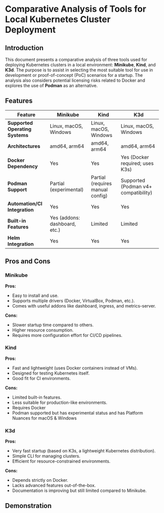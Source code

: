 # Comparative Analysis of Tools for Local Kubernetes Cluster Deployment

## Introduction

This document presents a comparative analysis of three tools used for deploying Kubernetes clusters in a local environment: **Minikube**, **Kind**, and **K3d**. The purpose is to assist in selecting the most suitable tool for use in development or proof-of-concept (PoC) scenarios for a startup. The analysis also considers potential licensing risks related to Docker and explores the use of **Podman** as an alternative.

## Features

| Feature                          | Minikube                        | Kind                               | K3d                                 |
|----------------------------------|----------------------------------|------------------------------------|--------------------------------------|
| **Supported Operating Systems** | Linux, macOS, Windows           | Linux, macOS, Windows              | Linux, macOS, Windows                |
| **Architectures**               | amd64, arm64                    | amd64, arm64                       | amd64, arm64                         |
| **Docker Dependency**          | Yes                             | Yes                                | Yes (Docker required; uses K3s)      |
| **Podman Support**             | Partial (experimental)          | Partial (requires manual config)   | Supported (Podman v4+ compatibility) |
| **Automation/CI Integration**  | Yes                             | Yes                                | Yes                                  |
| **Built-in Features**          | Yes (addons: dashboard, etc.)   | Limited                            | Limited                              |
| **Helm Integration**           | Yes                             | Yes                                | Yes                                  |

## Pros and Cons

### Minikube

**Pros:**
- Easy to install and use.
- Supports multiple drivers (Docker, VirtualBox, Podman, etc.).
- Comes with useful addons like dashboard, ingress, and metrics-server.

**Cons:**
- Slower startup time compared to others.
- Higher resource consumption.
- Requires more configuration effort for CI/CD pipelines.

### Kind

**Pros:**
- Fast and lightweight (uses Docker containers instead of VMs).
- Designed for testing Kubernetes itself.
- Good fit for CI environments.

**Cons:**
- Limited built-in features.
- Less suitable for production-like environments.
- Requires Docker
- Podman supported but has experimental status and has Platform Nuances for macOS & Windows
### K3d

**Pros:**
- Very fast startup (based on K3s, a lightweight Kubernetes distribution).
- Simple CLI for managing clusters.
- Efficient for resource-constrained environments.

**Cons:**
- Depends strictly on Docker.
- Lacks advanced features out-of-the-box.
- Documentation is improving but still limited compared to Minikube.

## Demonstration




